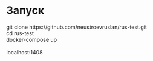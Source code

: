 <h1>Запуск</h1>
git clone https://github.com/neustroevruslan/rus-test.git
</br >cd rus-test
</br >docker-compose up
</br >
</br >localhost:1408
